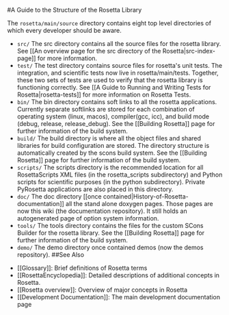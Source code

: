 #A Guide to the Structure of the Rosetta Library

The `rosetta/main/source` directory contains eight top level directories of which every developer should be aware.

-   `src/` The src directory contains all the source files for the rosetta library. See [[An overview page for the src directory of the Rosetta|src-index-page]] for more information.
-   `test/` The test directory contains source files for rosetta's unit tests. The integration, and scientific tests now live in rosetta/main/tests. Together, these two sets of tests are used to verify that the rosetta library is functioning correctly. See [[A Guide to Running and Writing Tests for Rosetta|rosetta-tests]] for more information on Rosetta Tests.
-   `bin/` The bin directory contains soft links to all the rosetta applications. Currently separate softlinks are stored for each combination of operating system (linux, macos), compiler(gcc, icc), and build mode (debug, release, release_debug). See the [[Building Rosetta]] page for further information of the build system.
-   `build/` The build directory is where all the object files and shared libraries for build configuration are stored. The directory structure is automatically created by the scons build system. See the [[Building Rosetta]] page for further information of the build system.
-   `scripts/` The scripts directory is the recommended location for all RosettaScripts XML files (in the rosetta_scripts subdirectory) and Python scripts for scientific purposes (in the python subdirectory). Private PyRosetta applications are also placed in this directory.
-   `doc/` The doc directory [[once contained|History-of-Rosetta-documentation]] all the stand alone doxygen pages. Those pages are now this wiki (the documentation repository). It still holds an autogenerated page of option system information.
-   `tools/` The tools directory contains the files for the custom SCons Builder for the rosetta library. See the [[Building Rosetta]] page for further information of the build system.
-   `demo/` The demo directory once contained demos (now the demos repository).
##See Also

* [[Glossary]]: Brief definitions of Rosetta terms
* [[RosettaEncyclopedia]]: Detailed descriptions of additional concepts in Rosetta.
* [[Rosetta overview]]: Overview of major concepts in Rosetta
* [[Development Documentation]]: The main development documentation page

<!--- SEO
code structure
code structure
code structure
code structure
library structure
library structure
library structure
library structure
--->